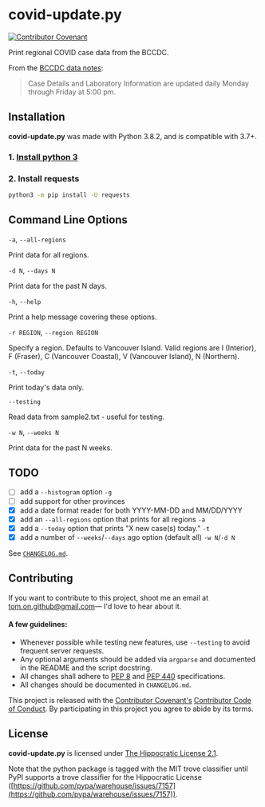 # covid-update.py

[![Contributor Covenant](https://img.shields.io/badge/Contributor%20Covenant-v2.0%20adopted-ff69b4.svg)](code_of_conduct.md)


Print regional COVID case data from the BCCDC.

From the [BCCDC data notes](http://www.bccdc.ca/Health-Info-Site/Documents/BC_COVID-19_Disclaimer_Data_Notes.pdf):
>Case Details and Laboratory Information are updated daily Monday through Friday at 5:00 pm.

## Installation

**covid-update.py** was made with Python 3.8.2, and is compatible with 3.7+. 

### 1. [Install python 3](https://installpython3.com/)

### 2. Install requests

```bash
python3 -m pip install -U requests
```

## Command Line Options

`-a`, `--all-regions`

Print data for all regions.

`-d N`, `--days N`

Print data for the past N days.

`-h`, `--help`

Print a help message covering these options.

`-r REGION`, `--region REGION`

Specify a region. Defaults to Vancouver Island. Valid regions are I (Interior), F (Fraser), C (Vancouver Coastal), V (Vancouver Island), N (Northern).

`-t`, `--today`

Print today's data only.

`--testing`

Read data from sample2.txt - useful for testing.

`-w N`, `--weeks N`

Print data for the past N weeks.

## TODO
- [ ] add a `--histogram` option `-g`
- [ ] add support for other provinces
- [x] add a date format reader for both YYYY-MM-DD and MM/DD/YYYY
- [x] add an `--all-regions` option that prints for all regions `-a`
- [x] add a `--today` option that prints "X new case(s) today." `-t`
- [x] add a number of `--weeks`/`--days` ago option (default all) `-w N`/`-d N`

See [`CHANGELOG.md`](/CHANGELOG.md).

## Contributing

If you want to contribute to this project, shoot me an email at tom.on.github@gmail.com— I'd love to hear about it.

#### A few guidelines:
* Whenever possible while testing new features, use `--testing` to avoid frequent server requests.
* Any optional arguments should be added via `argparse` and documented in the README and the script docstring.
* All changes shall adhere to [PEP 8](https://www.python.org/dev/peps/pep-0008/) and [PEP 440](https://www.python.org/dev/peps/pep-0440/) specifications.
* All changes should be documented in `CHANGELOG.md`.

This project is released with the [Contributor Covenant's](https://www.contributor-covenant.org/) [Contributor Code of Conduct](/CODE_OF_CONDUCT.md). By participating in this project you agree to abide by its terms.

## License
**covid-update.py** is licensed under [The Hippocratic License 2.1](https://firstdonoharm.dev/).

Note that the python package is tagged with the MIT trove classifier until PyPI 
supports a trove classifier for the Hippocratic License
([https://github.com/pypa/warehouse/issues/7157](https://github.com/pypa/warehouse/issues/7157)).
